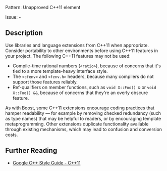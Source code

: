 Pattern: Unapproved C++11 element

Issue: -

## Description

Use libraries and language extensions from C++11 when appropriate. Consider portability to other environments before using C++11 features in your project. The following C++11 features may not be used:

  - Compile-time rational numbers (`<ratio>`), because of concerns that it's tied to a more template-heavy interface style.
  - The `<cfenv>` and `<fenv.h>` headers, because many compilers do not support those features reliably.
  - Ref-qualifiers on member functions, such as `void X::Foo() &` or `void X::Foo() &&`, because of concerns that they're an overly obscure feature.
  
  
As with Boost, some C++11 extensions encourage coding practices that hamper readability — for example by removing checked redundancy (such as type names) that may be helpful to readers, or by encouraging template metaprogramming. Other extensions duplicate functionality available through existing mechanisms, which may lead to confusion and conversion costs.

  
## Further Reading

* [Google C++ Style Guide - C++11](https://google.github.io/styleguide/cppguide.html#C++11)
